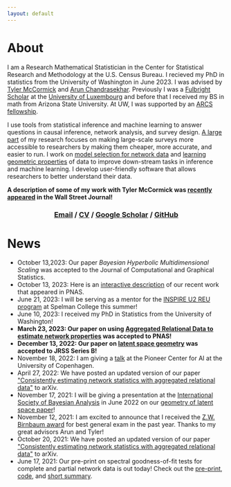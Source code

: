 ```yaml
---
layout: default
---
```


# About

I am a Research Mathematical Statistician in the Center for Statistical Research and Methodology at the U.S. Census Bureau. I recieved my PhD in statistics from the University of Washington in June 2023. I was advised by [Tyler McCormick](https://thmccormick.github.io/) and [Arun Chandrasekhar](https://web.stanford.edu/~arungc/). Previously I was a [Fulbright Scholar](https://us.fulbrightonline.org) at the [University of Luxembourg](https://wwwen.uni.lu) and before that I received my BS in math from Arizona State University. <!-- I have worked with Yen-Chi Chen in the UW stats department and Clark Taylor at the Air Force Research Lab. --> At UW, I was supported by an [ARCS fellowship](https://www.arcsfoundation.org/national-homepage). 

I use tools from statistical inference and machine learning to answer questions in causal inference, network analysis, and survey design. [A large part](https://arxiv.org/abs/1908.09881) of my research focuses on making large-scale surveys more accessible to researchers by making them cheaper, more accurate, and easier to run. I work on [model selection for network data](https://arxiv.org/abs/2106.09702) and [learning geometric properties](https://arxiv.org/abs/2012.10559) of data to improve down-stream tasks in inference and machine learning. I develop user-friendly software that allows researchers to better understand their data. 

**A description of some of my work with Tyler McCormick was [recently appeared](https://www.wsj.com/us-news/you-probably-know-611-people-heres-how-we-know-88dd27d9) in the Wall Street Journal!**


<!--  **I am on the job market!** Please feel free to <a href="mailto:sl223@uw.edu">email</a> to get in touch. -->


<h3 align="center">
  <a href="mailto:sl223@uw.edu">Email</a> / <a href="https://slubold.github.io/LuboldCV2.pdf">CV</a> / <a href="https://scholar.google.com/citations?user=Ab-RAckAAAAJ&hl=en">Google Scholar</a> / <a href="https://github.com/slubold">GitHub</a>
</h3>

<!-- Here is my [CV](https://slubold.github.io/LuboldCV_V2.pdf). -->

<!-- 
# Research
My research covers a host of network and data science topics, and I work on causal inference, network analysis, and survey design. 

I am passionate about developing user-friendly and interpretable software that allows researchers to better understand and learn from data.

See [here](./research-publications.html) for more information on my research and recent publications.

# Teaching
I am passionate about mentoring and teaching. See [here](./teaching.html) for more information.  -->

# News 
- October 13,2023: Our paper _Bayesian Hyperbolic Multidimensional Scaling_ was accepted to the Journal of Computational and Graphical Statistics.
- October 13, 2023: Here is an [interactive description](https://avisokay.github.io/projects.html) of our recent work that appeared in PNAS.
- June 21, 2023: I will be serving as a mentor for the [INSPIRE U2 REU program](https://sites.spelman.edu/inspireu2-reu/) at Spelman College this summer!
- June 10, 2023: I received my PhD in Statistics from the University of Washington!
- **March 23, 2023: Our paper on using [Aggregated Relational Data to estimate network properties](https://arxiv.org/abs/1908.09881) was accepted to PNAS!**
- **December 13, 2022: Our paper on [latent space geometry](https://arxiv.org/abs/2012.10559) was accepted to JRSS Series B!**
- November 18, 2022: I am giving a [talk](https://di.ku.dk/english/events/pioneer-centre-for-ai-talk-shane-lubold/) at the Pioneer Center for AI at the University of Copenhagen. 
- April 27, 2022: We have posted an updated version of our paper ["Consistently estimating network statistics with aggregated relational data"](https://slubold.github.io/ARD_Consistent_Estimation/) to arXiv. 
- November 17, 2021: I will be giving a presentation at the [International Society of Bayesian Analysis](https://isbawebmaster.github.io/ISBA2022/) in June 2022 on our [geometry of latent space paper](https://arxiv.org/abs/2012.10559)!
- November 12, 2021: I am excited to announce that I received the [Z.W. Birnbaum award](https://stat.uw.edu/news-resources/articles/2020-2021-zw-birnbaum-award-and-dorothy-m-gilford-teaching-award) for best general exam in the past year. Thanks to my great advisors Arun and Tyler!
- October 20, 2021: We have posted an updated version of our paper ["Consistently estimating network statistics with aggregated relational data"](https://slubold.github.io/ARD_Consistent_Estimation/) to arXiv. 
- June 17, 2021: Our pre-print on spectral goodness-of-fit tests for complete and partial network data is out today! Check out the [pre-print](https://arxiv.org/abs/2106.09702), [code](https://github.com/slubold/LS_Geometry), and [short summary](GOF_Summary.md). 





